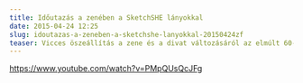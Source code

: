 ```yaml
---
title: Időutazás a zenében a SketchSHE lányokkal
date: 2015-04-24 12:25
slug: idoutazas-a-zeneben-a-sketchshe-lanyokkal-20150424zf
teaser: Vicces öszeállítás a zene és a divat változásáról az elmúlt 60-70 évből.
---
```


https://www.youtube.com/watch?v=PMpQUsQcJFg
